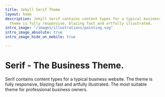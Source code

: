 ```yaml
---
title: Jekyll Serif Theme
layout: home
description: Jekyll Serif contains content types for a typical business website. The
  theme is fully responsive, blazing fast and artfully illustrated.
intro_image: "/images/illustrations/pointing.svg"
intro_image_absolute: true
intro_image_hide_on_mobile: true

---
```

# Serif - The Business Theme.

Serif contains content types for a typical business website. The theme is fully responsive, blazing fast and artfully illustrated. The most suitable theme for professional business owners.
